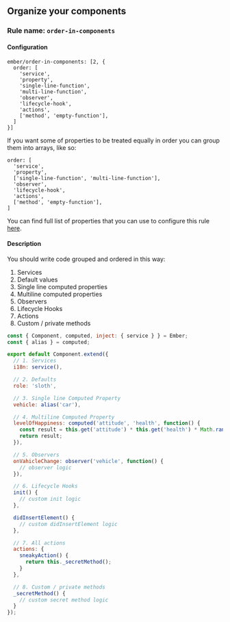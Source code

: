 ## Organize your components

### Rule name: `order-in-components`

#### Configuration

```
ember/order-in-components: [2, {
  order: [
    'service',
    'property',
    'single-line-function',
    'multi-line-function',
    'observer',
    'lifecycle-hook',
    'actions',
    ['method', 'empty-function'],
  ]
}]
```

If you want some of properties to be treated equally in order you can group them into arrays, like so:

```
order: [
  'service',
  'property',
  ['single-line-function', 'multi-line-function'],
  'observer',
  'lifecycle-hook',
  'actions',
  ['method', 'empty-function'],
]
```

You can find full list of properties that you can use to configure this rule [here](/lib/utils/property-order.js#L10).

#### Description

You should write code grouped and ordered in this way:

1. Services
2. Default values
3. Single line computed properties
4. Multiline computed properties
5. Observers
6. Lifecycle Hooks
7. Actions
8. Custom / private methods

```javascript
const { Component, computed, inject: { service } } = Ember;
const { alias } = computed;

export default Component.extend({
  // 1. Services
  i18n: service(),

  // 2. Defaults
  role: 'sloth',

  // 3. Single line Computed Property
  vehicle: alias('car'),

  // 4. Multiline Computed Property
  levelOfHappiness: computed('attitude', 'health', function() {
    const result = this.get('attitude') * this.get('health') * Math.random();
    return result;
  }),

  // 5. Observers
  onVahicleChange: observer('vehicle', function() {
    // observer logic
  }),

  // 6. Lifecycle Hooks
  init() {
    // custom init logic
  },

  didInsertElement() {
    // custom didInsertElement logic
  },

  // 7. All actions
  actions: {
    sneakyAction() {
      return this._secretMethod();
    }
  },

  // 8. Custom / private methods
  _secretMethod() {
    // custom secret method logic
  }
});
```
